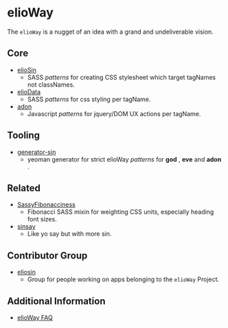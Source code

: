 # elioWay
The `elioWay` is a nugget of an idea with a grand and undeliverable vision.
## Core
- [elioSin](https://gitlab.com/eliosin/god)
  - SASS _patterns_ for creating CSS stylesheet which target tagNames not classNames.
- [elioData](https://gitlab.com/eliosin/eve)
  - SASS _patterns_ for css styling per tagName.
- [adon](https://gitlab.com/eliosin/adon)
  - Javascript _patterns_ for jquery/DOM UX actions per tagName.
## Tooling
- [generator-sin](https://gitlab.com/eliosin/generator-sin)
  - yeoman generator for strict elioWay _patterns_ for **god** , **eve** and **adon** .
## Related
- [SassyFibonacciness](https://gitlab.com/elioangels/sassy-fibonacciness)
  - Fibonacci SASS mixin for weighting CSS units, especially heading font sizes.
- [sinsay](https://gitlab.com/elioangels/sinsay)
  - Like yo say but with more sin.
## Contributor Group
- [eliosin](https://gitlab.com/eliosin)
  - Group for people working on apps belonging to the `elioWay` Project.
## Additional Information
- [elioWay FAQ](faq.md)
